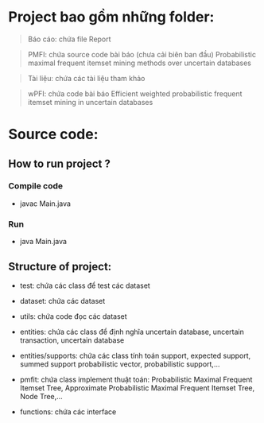 
# Project bao gồm những folder:

> Báo cáo: chứa file Report

> PMFI: chứa source code bài báo (chưa cải biên ban đầu) Probabilistic maximal frequent itemset mining methods over uncertain databases

> Tài liệu: chứa các tài liệu tham khảo

> wPFI: chứa code bài báo Efficient weighted probabilistic frequent itemset mining in uncertain databases 

# Source code:

## How to run project ?

### Compile code
- javac Main.java 

### Run
- java Main.java

## Structure of project:

-  test: chứa các class để test các dataset

-  dataset: chứa các dataset

-  utils: chứa code đọc các dataset

-  entities: chứa các class để định nghĩa uncertain database, uncertain transaction, uncertain database

-  entities/supports: chứa các class tính toán support, expected support, summed support probabilistic vector, probabilistic support,...

-  pmfit: chứa class implement thuật toán: Probabilistic Maximal Frequent Itemset Tree, Approximate Probabilistic Maximal Frequent Itemset Tree, Node Tree,...

-  functions: chứa các interface
